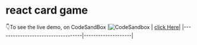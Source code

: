 # react card game

👇To see the live demo, on CodeSandBox
|![CodeSandbox](https://img.shields.io/badge/Codesandbox-040404?style=for-the-badge&logo=codesandbox&logoColor=DBDBDB) | [click Here](https://codesandbox.io/s/wizardly-fast-twp63d?file=/src/App.js)|
|-----------------------------------|--------------------|
